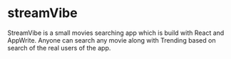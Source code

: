 # streamVibe
StreamVibe is a small movies searching app which is build with React and AppWrite. Anyone can search any movie along with Trending based on search of the real users of the app.
